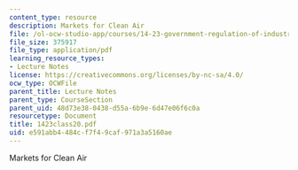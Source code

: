 ```yaml
---
content_type: resource
description: Markets for Clean Air
file: /ol-ocw-studio-app/courses/14-23-government-regulation-of-industry-spring-2003/e591abb4484cf7f49caf971a3a5160ae_1423class20.pdf
file_size: 375917
file_type: application/pdf
learning_resource_types:
- Lecture Notes
license: https://creativecommons.org/licenses/by-nc-sa/4.0/
ocw_type: OCWFile
parent_title: Lecture Notes
parent_type: CourseSection
parent_uid: 48d73e38-0438-d55a-6b9e-6d47e06f6c0a
resourcetype: Document
title: 1423class20.pdf
uid: e591abb4-484c-f7f4-9caf-971a3a5160ae
---
```

Markets for Clean Air